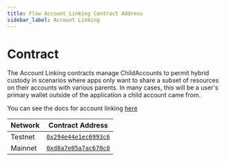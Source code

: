 ```yaml
---
title: Flow Account Linking Contract Address
sidebar_label: Account Linking
---
```


# Contract

The Account Linking contracts manage ChildAccounts to permit hybrid custody in scenarios where apps only want to share a subset of resources on their accounts with various parents. In many cases, this will be a user's primary wallet outside of the application a child account came from.

You can see the docs for account linking [here](https://developers.flow.com/build/advanced-concepts/account-linking)

| Network    | Contract Address     |
|------------|----------------------|
| Testnet    | [`0x294e44e1ec6993c6`](https://testnet.contractbrowser.com/account/0x294e44e1ec6993c6) |
| Mainnet    | [`0xd8a7e05a7ac670c0`](https://contractbrowser.com/account/0xd8a7e05a7ac670c0) | 
